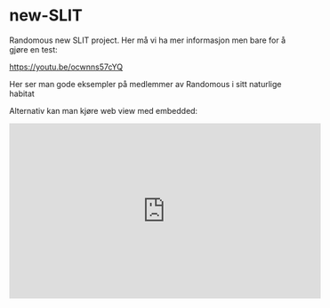 # new-SLIT
Randomous new SLIT project.
Her må vi ha mer informasjon men bare for å gjøre en test:

https://youtu.be/ocwnns57cYQ

Her ser man gode eksempler på medlemmer av Randomous i sitt naturlige habitat

Alternativ kan man kjøre web view med embedded:
<iframe width="560" height="315" src="https://www.youtube.com/embed/ocwnns57cYQ" frameborder="0" allowfullscreen></iframe>
